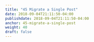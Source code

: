 ```yaml
---
title: "45 Migrate a Single Post"
date: 2018-09-04T21:11:50-04:00
publishdate: 2018-09-04T21:11:50-04:00
anchor: 45-migrate-a-single-post
weight: 40
draft: false
---
```

